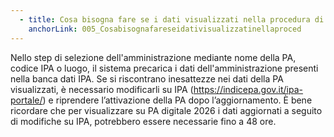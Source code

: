 ```yaml
---
  - title: Cosa bisogna fare se i dati visualizzati nella procedura di attivazione del profilo della PA non sono aggiornati?
    anchorLink: 005_Cosabisognafareseidativisualizzatinellaproced
---
```


Nello step di selezione dell'amministrazione mediante nome della PA, codice IPA o luogo, il sistema precarica i dati dell'amministrazione presenti nella banca dati IPA. Se si riscontrano inesattezze nei dati della PA visualizzati, è necessario modificarli su IPA (<a href="https://indicepa.gov.it/ipa-portale/" target="_blank">https://indicepa.gov.it/ipa-portale/</a>) e riprendere l’attivazione della PA dopo l’aggiornamento. È bene ricordare che per visualizzare su PA digitale 2026 i dati aggiornati a seguito di modifiche su IPA, potrebbero essere necessarie fino a 48 ore.
